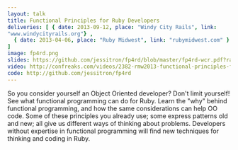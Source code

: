 ```yaml
---
layout: talk
title: Functional Principles for Ruby Developers
deliveries: [ { date: 2013-09-12, place: "Windy City Rails", link:
"www.windycityrails.org"} ,
  { date: 2013-04-06, place: "Ruby Midwest", link: "rubymidwest.com" }
]
image: fp4rd.png
slides: https://github.com/jessitron/fp4rd/blob/master/fp4rd-wcr.pdf?raw=true
video: http://confreaks.com/videos/2382-rmw2013-functional-principles-for-oo-development
code: http://github.com/jessitron/fp4rd
---
```

So you consider yourself an Object Oriented developer? Don't limit
yourself! See what functional programming can do for Ruby. Learn the
"why" behind functional programming, and how the same considerations can
help OO code. Some of these principles you already use; some express
patterns old and new; all give us different ways of thinking about
problems. Developers without expertise in functional programming will
find new techniques for thinking and coding in Ruby.
